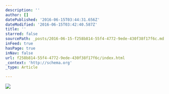 ```yaml
---
description: ''
author: []
datePublished: '2016-06-15T03:44:31.656Z'
dateModified: '2016-06-15T03:42:40.587Z'
title: ''
starred: false
sourcePath: _posts/2016-06-15-f258b814-55f4-4772-9ede-430f38f17f6c.md
inFeed: true
hasPage: true
inNav: false
url: f258b814-55f4-4772-9ede-430f38f17f6c/index.html
_context: 'http://schema.org'
_type: Article

---
```

![](https://the-grid-user-content.s3-us-west-2.amazonaws.com/72006c9c-2f37-44f8-bb5b-ad1b83a768ae.jpg)
